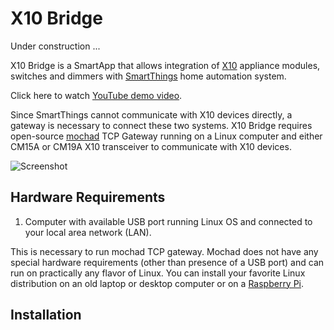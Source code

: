 X10 Bridge
==========

Under construction ...

X10 Bridge is a SmartApp that allows integration of
[X10](http://www.x10.com/x10-basics.html) appliance modules, switches and
dimmers with [SmartThings](http://fbuy.me/bb9pe) home automation system.

Click here to watch [YouTube demo video](http://youtu.be/laCar-03Jq4).

Since SmartThings cannot communicate with X10 devices directly, a gateway is
necessary to connect these two systems. X10 Bridge requires open-source
[mochad](http://sourceforge.net/projects/mochad/) TCP Gateway running on a
Linux computer and either CM15A or CM19A X10 transceiver to communicate with
X10 devices.

![Screenshot](http://statusbits.github.io/images/X10Bridge-01.jpg)

Hardware Requirements
---------------------

1. Computer with available USB port running Linux OS and connected to your
local area network (LAN).

This is necessary to run mochad TCP gateway. Mochad does not have any special
hardware requirements (other than presence of a USB port) and can run on
practically any flavor of Linux. You can install your favorite Linux
distribution on an old laptop or desktop computer or on a
[Raspberry Pi](http://x10linux.blogspot.com/2012/08/installing-mochad-on-raspberry-pi.html). 

Installation
------------

